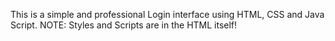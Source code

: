 This is a simple and professional Login interface using HTML, CSS and Java Script.
NOTE:
Styles and Scripts are in the HTML itself!
